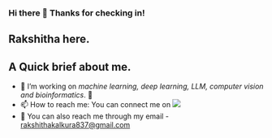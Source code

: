 ### Hi there 👋 Thanks for checking in!

## Rakshitha here. 
<!--
**RakshithaKalkura/RakshithaKalkura** is a ✨ _special_ ✨ repository because its `README.md` (this file) appears on your GitHub profile.

Here are some ideas to get you started:
-->
## A Quick brief about me.
- 🔭 I’m working on _machine learning, deep learning, LLM, computer vision and bioinformatics_. 🤖
- 📫 How to reach me: You can connect me on [<img src="https://img.shields.io/badge/LinkedIn-0077B5?style=for-the-badge&logo=linkedin&logoColor=white" />](https://www.linkedin.com/in/rakshitha-k-)
- 📩 You can also reach me through my email - rakshithakalkura837@gmail.com
 


